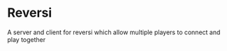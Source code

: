 # Reversi
A server and client for reversi which allow multiple players to connect and play together
